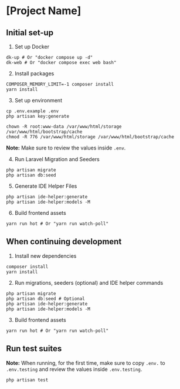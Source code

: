 # [Project Name]

## Initial set-up

1. Set up Docker
```shell
dk-up # Or "docker compose up -d" 
dk-web # Or "docker compose exec web bash"
```

2. Install packages
```shell
COMPOSER_MEMORY_LIMIT=-1 composer install
yarn install
```

3. Set up environment
```shell
cp .env.example .env
php artisan key:generate

chown -R root:www-data /var/www/html/storage /var/www/html/bootstrap/cache
chmod -R 776 /var/www/html/storage /var/www/html/bootstrap/cache
```

**Note:** Make sure to review the values inside `.env`.

4. Run Laravel Migration and Seeders
```shell
php artisan migrate
php artisan db:seed
```

5. Generate IDE Helper Files
```shell
php artisan ide-helper:generate
php artisan ide-helper:models -M
```

6. Build frontend assets
```shell
yarn run hot # Or "yarn run watch-poll"
```


## When continuing development
1. Install new dependencies
```shell
composer install
yarn install
```

2. Run migrations, seeders (optional) and IDE helper commands
```shell
php artisan migrate
php artisan db:seed # Optional
php artisan ide-helper:generate
php artisan ide-helper:models -M
```

3. Build frontend assets
```shell
yarn run hot # Or "yarn run watch-poll"
```


## Run test suites

**Note:** When running, for the first time, make sure to copy `.env.` to `.env.testing` and review the values inside `.env.testing`.


```shell
php artisan test
```
